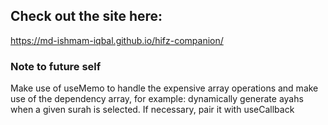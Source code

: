 ## Check out the site here:

https://md-ishmam-iqbal.github.io/hifz-companion/

### Note to future self

Make use of useMemo to handle the expensive array operations and make use of the dependency array, for example: dynamically generate ayahs when a given surah is selected. If necessary, pair it with useCallback
